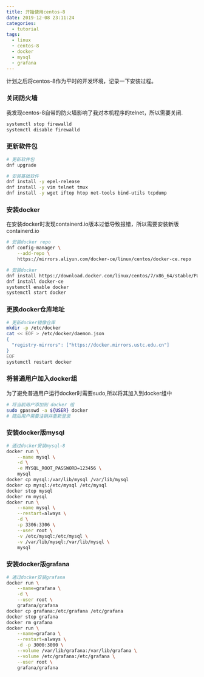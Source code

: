 ```yaml
---
title: 开始使用centos-8
date: 2019-12-08 23:11:24
categories:
  - tutorial
tags: 
  - linux
  - centos-8
  - docker
  - mysql
  - grafana
---
```


计划之后将centos-8作为平时的开发环境，记录一下安装过程。

### 关闭防火墙

我发现centos-8自带的防火墙影响了我对本机程序的telnet，所以需要关闭.

```bash
systemctl stop firewalld
systemctl disable firewalld
```

###  更新软件包

```bash
# 更新软件包
dnf upgrade

# 安装基础软件
dnf install -y epel-release
dnf install -y vim telnet tmux
dnf install -y wget iftop htop net-tools bind-utils tcpdump
```

### 安装docker

在安装docker时发现containerd.io版本过低导致报错，所以需要安装新版containerd.io

```bash
# 安装docker repo
dnf config-manager \
    --add-repo \
    https://mirrors.aliyun.com/docker-ce/linux/centos/docker-ce.repo

# 安装docker 
dnf install https://download.docker.com/linux/centos/7/x86_64/stable/Packages/containerd.io-1.2.6-3.3.el7.x86_64.rpm
dnf install docker-ce
systemctl enable docker
systemctl start docker

```

### 更换docker仓库地址

```bash
# 更新docker镜像仓库
mkdir -p /etc/docker
cat << EOF > /etc/docker/daemon.json
{
  "registry-mirrors": ["https://docker.mirrors.ustc.edu.cn"]
}
EOF
systemctl restart docker
```

### 将普通用户加入docker组

为了避免普通用户运行docker时需要sudo,所以将其加入到docker组中
```bash
# 将当前用户添加到 docker 组
sudo gpasswd -a ${USER} docker
# 随后用户需要注销并重新登录
```

### 安装docker版mysql

```bash
# 通过docker安装mysql-8
docker run \
    --name mysql \
    -d \
    -e MYSQL_ROOT_PASSWORD=123456 \
    mysql
docker cp mysql:/var/lib/mysql /var/lib/mysql
docker cp mysql:/etc/mysql /etc/mysql
docker stop mysql
docker rm mysql
docker run \
    --name mysql \
    --restart=always \
    -d \
    -p 3306:3306 \
    --user root \
    -v /etc/mysql:/etc/mysql \
    -v /var/lib/mysql:/var/lib/mysql \
    mysql
```

### 安装docker版grafana

```bash
# 通过docker安装grafana
docker run \
    --name=grafana \
    -d \
    --user root \
    grafana/grafana
docker cp grafana:/etc/grafana /etc/grafana
docker stop grafana
docker rm grafana
docker run \
    --name=grafana \
    --restart=always \
    -d -p 3000:3000 \
    --volume /var/lib/grafana:/var/lib/grafana \
    --volume /etc/grafana:/etc/grafana \
    --user root \
    grafana/grafana
```